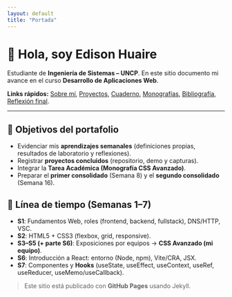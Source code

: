 ```yaml
---
layout: default
title: "Portada"
---
```


# 👋 Hola, soy **Edison Huaire**  
Estudiante de **Ingeniería de Sistemas – UNCP**. En este sitio documento mi avance en el curso **Desarrollo de Aplicaciones Web**.

**Links rápidos:** [Sobre mí](/sobre-mi), [Proyectos](/proyectos/), [Cuaderno](/cuaderno/), [Monografías](/monografias/css-avanzado), [Bibliografía](/bibliografia), [Reflexión final](/reflexion-final).

---

## 🎯 Objetivos del portafolio
- Evidenciar mis **aprendizajes semanales** (definiciones propias, resultados de laboratorio y reflexiones).
- Registrar **proyectos concluidos** (repositorio, demo y capturas).
- Integrar la **Tarea Académica (Monografía CSS Avanzado)**.
- Preparar el **primer consolidado** (Semana 8) y el **segundo consolidado** (Semana 16).

## 📅 Línea de tiempo (Semanas 1–7)
- **S1**: Fundamentos Web, roles (frontend, backend, fullstack), DNS/HTTP, VSC.  
- **S2**: HTML5 + CSS3 (flexbox, grid, responsive).  
- **S3–S5 (+ parte S6)**: Exposiciones por equipos → **CSS Avanzado (mi equipo)**.  
- **S6**: Introducción a React: entorno (Node, npm), Vite/CRA, JSX.  
- **S7**: Componentes y **Hooks** (useState, useEffect, useContext, useRef, useReducer, useMemo/useCallback).

> Este sitio está publicado con **GitHub Pages** usando Jekyll.
